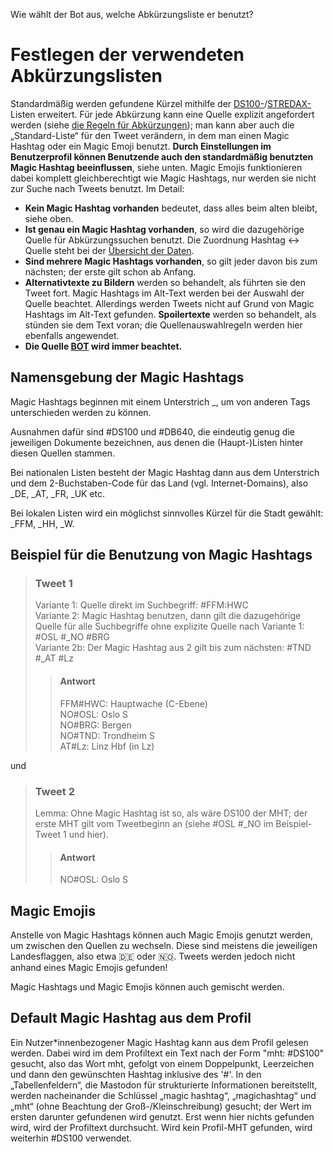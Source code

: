 <p id="meta">
<title>DS-100: Finden der Listen</title>
<desc>Wie wählt der Bot aus, welche Abkürzungsliste er benutzt?</desc>
</p>

Festlegen der verwendeten Abkürzungslisten
==========================================

Standardmäßig werden gefundene Kürzel mithilfe der
[DS100-](/dumps/orte_de.html)/[STREDAX-](/dumps/strecken_de.html)Listen erweitert.
Für jede Abkürzung kann eine Quelle explizit angefordert werden (siehe
[die Regeln für Abkürzungen](/finde-lang.html)); man kann aber auch die
„Standard-Liste“ für den Tweet verändern, in dem man einen Magic Hashtag
oder ein Magic Emoji benutzt. __Durch Einstellungen im Benutzerprofil
können Benutzende auch den standardmäßig benutzten Magic Hashtag
beeinflussen__, siehe unten. Magic Emojis funktionieren dabei komplett
gleichberechtigt wie Magic Hashtags<span class="only-twitter">, nur
werden sie nicht zur Suche nach Tweets benutzt</span>. Im Detail:

- __Kein Magic Hashtag vorhanden__ bedeutet, dass alles beim alten
  bleibt, siehe oben.
- __Ist genau ein Magic Hashtag vorhanden__, so wird die dazugehörige
  Quelle für Abkürzungssuchen benutzt. Die Zuordnung Hashtag ↔ Quelle
  steht bei der [Übersicht der Daten](/copyright.html).
- __Sind mehrere Magic Hashtags vorhanden__, so gilt jeder davon bis zum
  nächsten; der erste gilt schon ab Anfang.
- __Alternativtexte zu Bildern__ werden so behandelt, als führten sie
  den Tweet fort. Magic Hashtags im Alt-Text werden bei der Auswahl der
  Quelle beachtet. <span class="only-twitter">Allerdings werden Tweets
  nicht auf Grund von Magic Hashtags im Alt-Text gefunden.</span> <span
  class="only-mastodon">__Spoilertexte__ werden so behandelt, als
  stünden sie dem Text voran; die Quellenauswahlregeln werden hier
  ebenfalls angewendet.</span>
- __Die Quelle [BOT](/dumps/gimmick.html) wird immer beachtet.__

Namensgebung der Magic Hashtags
-------------------------------

Magic Hashtags beginnen mit einem Unterstrich \_, um von anderen Tags
unterschieden werden zu können.

Ausnahmen dafür sind \#DS100 und \#DB640, die eindeutig genug die
jeweiligen Dokumente bezeichnen, aus denen die (Haupt-)Listen hinter
diesen Quellen stammen.

Bei nationalen Listen besteht der Magic Hashtag dann aus dem Unterstrich
und dem 2-Buchstaben-Code für das Land (vgl. Internet-Domains), also
\_DE, \_AT, \_FR, \_UK etc.

Bei lokalen Listen wird ein möglichst sinnvolles Kürzel für die Stadt
gewählt: \_FFM, \_HH, \_W.

Beispiel für die Benutzung von Magic Hashtags
---------------------------------------------

> ### Tweet 1
> Variante 1: Quelle direkt im Suchbegriff: \#FFM:HWC<br/>
> Variante 2: Magic Hashtag benutzen, dann gilt die dazugehörige
> Quelle für alle Suchbegriffe ohne explizite Quelle nach Variante 1:
> \#OSL \#\_NO \#BRG<br/>
> Variante 2b: Der Magic Hashtag aus 2 gilt bis zum nächsten: \#TND
> \#\_AT \#Lz
>
>> #### Antwort
>> FFM#HWC: Hauptwache (C-Ebene)<br/>
>> NO#OSL: Oslo S<br/>
>> NO#BRG: Bergen<br/>
>> NO#TND: Trondheim S<br/>
>> AT#Lz: Linz Hbf (in Lz)<br/>

und
> ### Tweet 2
> Lemma: Ohne Magic Hashtag ist so, als wäre DS100 der MHT; der erste
> MHT gilt vom Tweetbeginn an (siehe \#OSL \#\_NO im Beispiel-Tweet 1
> und hier).
>
>> #### Antwort
>> NO#OSL: Oslo S

Magic Emojis
------------

Anstelle von Magic Hashtags können auch Magic Emojis genutzt werden, um
zwischen den Quellen zu wechseln. Diese sind meistens die jeweiligen
Landesflaggen, also etwa 🇩🇪 oder 🇳🇴. <span
class="only-twitter">Tweets werden jedoch nicht anhand eines Magic
Emojis gefunden!</span>

Magic Hashtags und Magic Emojis können auch gemischt werden.

Default Magic Hashtag aus dem Profil
------------------------------------

Ein Nutzer\*innenbezogener Magic Hashtag kann aus dem Profil gelesen
werden. Dabei wird im dem Profiltext ein Text nach der Form "mht:
\#DS100" gesucht, also das Wort mht, gefolgt von einem Doppelpunkt,
Leerzeichen und dann den gewünschten Hashtag inklusive des '#'. <span
class="only-mastodon">In den „Tabellenfeldern“, die Mastodon für
strukturierte Informationen bereitstellt, werden nacheinander die
Schlüssel „magic hashtag“, „magichashtag“ und „mht“ (ohne Beachtung der
Groß-/Kleinschreibung) gesucht; der Wert im ersten darunter gefundenen
wird genutzt. Erst wenn hier nichts gefunden wird, wird der Profiltext
durchsucht.</span> Wird kein Profil-MHT gefunden, wird weiterhin \#DS100
verwendet.
